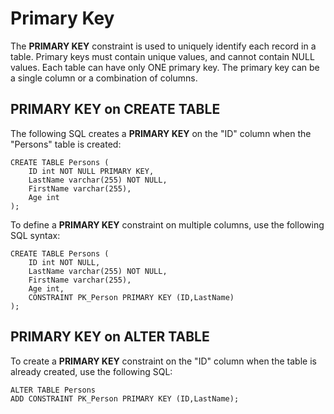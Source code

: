 # Primary Key

The **PRIMARY KEY** constraint is used to uniquely identify each record in a table.
Primary keys must contain unique values, and cannot contain NULL values. 
Each table can have only ONE primary key. The primary key can be a single column or a combination of columns.

## PRIMARY KEY on CREATE TABLE

The following SQL creates a **PRIMARY KEY** on the "ID" column when the "Persons" table is created:

```
CREATE TABLE Persons (
    ID int NOT NULL PRIMARY KEY,
    LastName varchar(255) NOT NULL,
    FirstName varchar(255),
    Age int
);
```

To define a **PRIMARY KEY** constraint on multiple columns, use the following SQL syntax:

```
CREATE TABLE Persons (
    ID int NOT NULL,
    LastName varchar(255) NOT NULL,
    FirstName varchar(255),
    Age int,
    CONSTRAINT PK_Person PRIMARY KEY (ID,LastName)
);
```

## PRIMARY KEY on ALTER TABLE

To create a **PRIMARY KEY** constraint on the "ID" column when the table is already created, use the following SQL:

```
ALTER TABLE Persons
ADD CONSTRAINT PK_Person PRIMARY KEY (ID,LastName);
```
```
